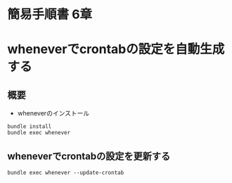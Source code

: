 # 簡易手順書 6章

# wheneverでcrontabの設定を自動生成する

## 概要
- wheneverのインストール

```
bundle install
bundle exec whenever
```

## wheneverでcrontabの設定を更新する

```
bundle exec whenever --update-crontab
```
